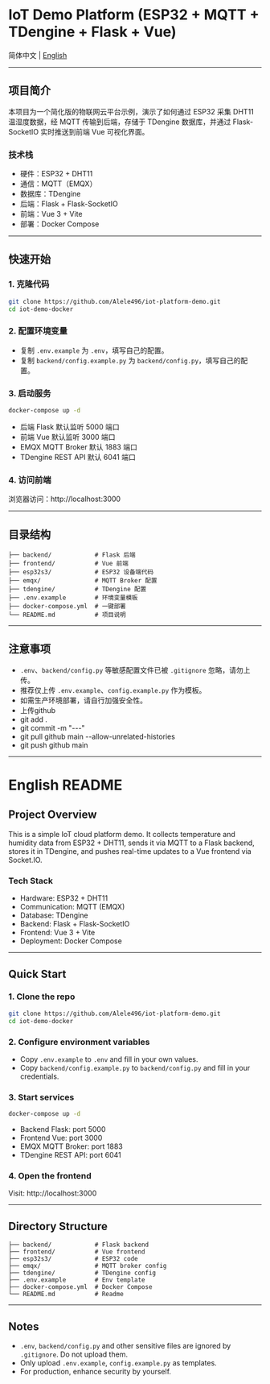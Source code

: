 # IoT Demo Platform (ESP32 + MQTT + TDengine + Flask + Vue)

简体中文 | [English](#english-readme)

---

## 项目简介

本项目为一个简化版的物联网云平台示例，演示了如何通过 ESP32 采集 DHT11 温湿度数据，经 MQTT 传输到后端，存储于 TDengine 数据库，并通过 Flask-SocketIO 实时推送到前端 Vue 可视化界面。

### 技术栈
- 硬件：ESP32 + DHT11
- 通信：MQTT（EMQX）
- 数据库：TDengine
- 后端：Flask + Flask-SocketIO
- 前端：Vue 3 + Vite
- 部署：Docker Compose

---

## 快速开始

### 1. 克隆代码
```bash
git clone https://github.com/Alele496/iot-platform-demo.git
cd iot-demo-docker
```

### 2. 配置环境变量
- 复制 `.env.example` 为 `.env`，填写自己的配置。
- 复制 `backend/config.example.py` 为 `backend/config.py`，填写自己的配置。

### 3. 启动服务
```bash
docker-compose up -d
```

- 后端 Flask 默认监听 5000 端口
- 前端 Vue 默认监听 3000 端口
- EMQX MQTT Broker 默认 1883 端口
- TDengine REST API 默认 6041 端口

### 4. 访问前端
浏览器访问：http://localhost:3000

---

## 目录结构
```
├── backend/            # Flask 后端
├── frontend/           # Vue 前端
├── esp32s3/            # ESP32 设备端代码
├── emqx/               # MQTT Broker 配置
├── tdengine/           # TDengine 配置
├── .env.example        # 环境变量模板
├── docker-compose.yml  # 一键部署
└── README.md           # 项目说明
```

---

## 注意事项
- `.env`、`backend/config.py` 等敏感配置文件已被 `.gitignore` 忽略，请勿上传。
- 推荐仅上传 `.env.example`、`config.example.py` 作为模板。
- 如需生产环境部署，请自行加强安全性。
- 上传github
- git add .
- git commit -m "---"
- git pull github main --allow-unrelated-histories
- git push github main



---

# English README

## Project Overview

This is a simple IoT cloud platform demo. It collects temperature and humidity data from ESP32 + DHT11, sends it via MQTT to a Flask backend, stores it in TDengine, and pushes real-time updates to a Vue frontend via Socket.IO.

### Tech Stack
- Hardware: ESP32 + DHT11
- Communication: MQTT (EMQX)
- Database: TDengine
- Backend: Flask + Flask-SocketIO
- Frontend: Vue 3 + Vite
- Deployment: Docker Compose

---

## Quick Start

### 1. Clone the repo
```bash
git clone https://github.com/Alele496/iot-platform-demo.git
cd iot-demo-docker
```

### 2. Configure environment variables
- Copy `.env.example` to `.env` and fill in your own values.
- Copy `backend/config.example.py` to `backend/config.py` and fill in your credentials.

### 3. Start services
```bash
docker-compose up -d
```

- Backend Flask: port 5000
- Frontend Vue: port 3000
- EMQX MQTT Broker: port 1883
- TDengine REST API: port 6041

### 4. Open the frontend
Visit: http://localhost:3000

---

## Directory Structure
```
├── backend/            # Flask backend
├── frontend/           # Vue frontend
├── esp32s3/            # ESP32 code
├── emqx/               # MQTT broker config
├── tdengine/           # TDengine config
├── .env.example        # Env template
├── docker-compose.yml  # Docker Compose
└── README.md           # Readme
```

---

## Notes
- `.env`, `backend/config.py` and other sensitive files are ignored by `.gitignore`. Do not upload them.
- Only upload `.env.example`, `config.example.py` as templates.
- For production, enhance security by yourself.
